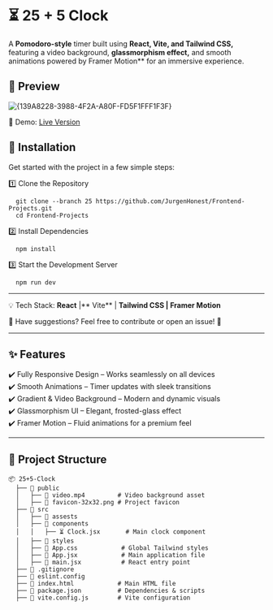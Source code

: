 # ⏳ 25 + 5 Clock 

A **Pomodoro-style** timer built using **React, Vite, and Tailwind CSS,** featuring a video background, **glassmorphism effect,** and smooth animations powered by Framer Motion** for an immersive experience.

## 🎥 Preview
![{139A8228-3988-4F2A-A80F-FD5F1FFF1F3F}](https://github.com/user-attachments/assets/dce0c1c1-716a-44bc-9114-6b049dc47519)


📌 Demo: [Live Version](https://promodoro-style.netlify.app/)

## 🚀 Installation

Get started with the project in a few simple steps:

1️⃣ Clone the Repository

```
  git clone --branch 25 https://github.com/JurgenHonest/Frontend-Projects.git
  cd Frontend-Projects
```

2️⃣ Install Dependencies
```
  npm install
```
3️⃣ Start the Development Server
```
  npm run dev
```
---

💡 Tech Stack: **React** |** Vite** | **Tailwind CSS | Framer Motion**

💬 Have suggestions? Feel free to contribute or open an issue! 🚀

---

## ✨ Features


✔️ Fully Responsive Design – Works seamlessly on all devices<br>
✔️ Smooth Animations – Timer updates with sleek transitions<br>
✔️ Gradient & Video Background – Modern and dynamic visuals<br>
✔️ Glassmorphism UI – Elegant, frosted-glass effect<br>
✔️ Framer Motion – Fluid animations for a premium feel


---
## 📁 Project Structure
```
📦 25+5-Clock
  ├── 📂 public
  │   ├── 🎥 video.mp4         # Video background asset
  │   ├── 🔧 favicon-32x32.png # Project favicon
  ├── 📂 src
  │   ├── 📂 assests
  │   ├── 📂 components
  │   │   ├── ⏳ Clock.jsx       # Main clock component
  │   ├── 📂 styles
  │   ├── 🎨 App.css            # Global Tailwind styles
  │   ├── 🔧 App.jsx            # Main application file
  │   ├── 🏁 main.jsx           # React entry point
  ├── 📄 .gitignore         
  ├── 📄 eslint.config         
  ├── 📄 index.html            # Main HTML file
  ├── 📄 package.json          # Dependencies & scripts
  ├── 📄 vite.config.js        # Vite configuration
```







